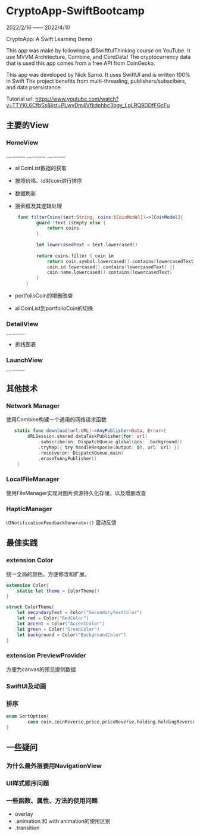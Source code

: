 # CryptoApp-SwiftBootcamp

2022/2/16 —— 2022/4/10

CryptoApp: A Swift Learning Demo 

This app was make by following a @SwiftfulThinking course on YouTube. It use MVVM Architecture, Combine, and CoreData! The cryptocurrency data that is used this app comes from a free API from CoinGecko. 

This app was developed by Nick Sarno. It uses SwiftUI and is written 100% in Swift The project benefits from multi-threading, publishers/subscibers, and data psersistance.

Tutorial url: https://www.youtube.com/watch?v=TTYKL6CfbSs&list=PLwvDm4Vfkdphbc3bgy_LpLRQ9DDfFGcFu



## 主要的View

### HomeView

<img src="/Users/wenzhuo/Library/Application Support/typora-user-images/image-20220410190644260.png" alt="image-20220410190644260" style="zoom: 25%;" />

<img src="/Users/wenzhuo/Library/Application Support/typora-user-images/image-20220410190924295.png" alt="image-20220410190924295" style="zoom:25%;" />

<img src="/Users/wenzhuo/Library/Application Support/typora-user-images/image-20220410191019890.png" alt="image-20220410191019890" style="zoom:25%;" />

- allCoinList数据的获取

- 按照价格、id对coin进行排序

- 数据刷新

- 搜索框及其逻辑处理

  ```swift
   func filterCoins(text:String, coins:[CoinModel])->[CoinModel]{
          guard !text.isEmpty else {
              return coins
          }
          
          let lowercasedText = text.lowercased()
          
          return coins.filter { coin in
              return coin.symbol.lowercased().contains(lowercasedText)  ||
              coin.id.lowercased().contains(lowercasedText) ||
              coin.name.lowercased().contains(lowercasedText)
          }
      }
  ```

- portfolioCoin的增删改查

- allCoinList到portfolioCoin的切换

### DetailView

<img src="/Users/wenzhuo/Library/Application Support/typora-user-images/image-20220410191452355.png" alt="image-20220410191452355" style="zoom:25%;" />

- 折线图表

### LaunchView

<img src="/Users/wenzhuo/Library/Application Support/typora-user-images/image-20220410191539877.png" alt="image-20220410191539877" style="zoom:25%;" />



## 其他技术

### Network Manager

使用Combine构建一个通用的网络请求函数

```swift
   static func download(url:URL)->AnyPublisher<Data, Error>{
        URLSession.shared.dataTaskPublisher(for: url)
            .subscribe(on: DispatchQueue.global(qos: .background))
            .tryMap({ try handleResponse(output: $0, url: url) })
            .receive(on: DispatchQueue.main)
            .eraseToAnyPublisher()
    }
```

### LocalFileManager

使用FileManager实现对图片资源持久化存储，以及增删改查

### HapticManager

`UINotificationFeedbackGenerator()` 震动反馈



## 最佳实践

### extension Color

统一全局的颜色，方便修改和扩展。

```swift
extension Color{
    static let theme = ColorTheme()
}

struct ColorTheme{
    let secondaryText = Color("SecondaryTextColor")
    let red = Color("RedColor")
    let accent = Color("AccentColor")
    let green = Color("GreenColor")
    let background = Color("BackgroundColor")
}

```

### extension PreviewProvider

方便为canvas的预览提供数据

### SwiftUI及动画

### 排序

```swift
enum SortOption{
        case coin,coinReverse,price,priceReverse,holding,holdingReverse
}
```





## 一些疑问

### 为什么最外层要用NavigationView

### UI样式顺序问题

### 一些函数、属性、方法的使用问题

- overlay
- .animation 和 with animation的使用区别
- .transition
